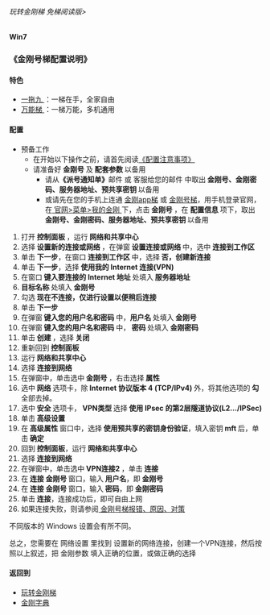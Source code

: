 ###### 玩转金刚梯 免梯阅读版>
#### Win7
### 《金刚号梯配置说明》

#### 特色
  - [ 一拖九 ](https://github.com/a2zitpro/web/blob/master/LadderFree/kkDictionary/OneForNine.md)：一梯在手，全家自由
  - [ 万能梯 ](https://github.com/a2zitpro/web/blob/master/LadderFree/kkDictionary/KKLadderKKIDMultipurpose.md)：一梯万能，多机通用
 
#### 配置

- 预备工作
  - 在开始以下操作之前，请首先阅读[《配置注意事项》](https://github.com/a2zitpro/web/blob/master/LadderFree/kkDictionary/ConsiderationsWhileConfigureKKID.md)
  - 请准备好<strong> 金刚号</strong> 及<strong> 配套参数 </strong> 以备用
    - 请从<strong>《派号通知单》</strong>邮件 或 客服给您的邮件 中取出<strong> 金刚号、金刚密码、服务器地址、预共享密钥 </strong>以备用
    - 或请先在您的手机上连通 [金刚app梯](https://github.com/a2zitpro/web/blob/master/LadderFree/kkDictionary/KKLadderAPP.md) 或 [金刚号梯](https://github.com/a2zitpro/web/blob/master/LadderFree/kkDictionary/KKLadderKKID.md)，用手机登录官网，在[ 官网>菜单>我的金刚 ](https://www.atozitpro.net/zh/my-account/)下，点击<strong> 金刚号 </strong>，在 <strong> 配置信息 </strong>项下，取出<strong> 金刚号、金刚密码、服务器地址、预共享密钥 </strong>以备用

1. 打开<strong> 控制面板 </strong>，运行<strong> 网络和共享中心 </strong>
2. 选择<strong> 设置新的连接或网络 </strong>，在弹窗<strong> 设置连接或网络 </strong>中，选中<strong> 连接到工作区 </strong>
3. 单击<strong> 下一步</strong>，在窗口<strong> 连接到工作区 </strong>中，选择<strong> 否，创建新连接</strong>
4. 单击<strong> 下一步</strong>，选择<strong> 使用我的 Internet 连接(VPN) </strong>
5. 在窗口<strong> 键入要连接的 Internet 地址 </strong>处填入<strong> 服务器地址 </strong> 
6. <strong>目标名称 </strong>处填入<strong> 金刚号 </strong>
7. 勾选<strong> 现在不连接，仅进行设置以便稍后连接</strong>
8. 单击<strong> 下一步</strong>
9. 在弹窗<strong> 键入您的用户名和密码 </strong>中，<strong>用户名 </strong>处填入<strong> 金刚号 </strong>
10. 在弹窗<strong> 键入您的用户名和密码 </strong>中，<strong> 密码 </strong>处填入<strong> 金刚密码 </strong>
11. 单击<strong> 创建 </strong>，选择<strong> 关闭</strong>
12. 重新回到<strong> 控制面板</strong>
13. 运行<strong> 网络和共享中心</strong>
14. 选择<strong> 连接到网络</strong>
15. 在弹窗中，单击选中<strong> 金刚号 </strong>，右击选择<strong> 属性</strong>
16. 选中<strong> 网络 </strong>选项卡，除<strong> Internet 协议版本 4 (TCP/IPv4) </strong>外，将其他选项的<strong> 勾 </strong>全部去掉。
17. 选中<strong> 安全 </strong>选项卡，<strong> VPN类型 </strong>选择<strong> 使用 IPsec 的第2层隧道协议(L2…/IPSec) </strong> 
18. 单击<strong> 高级设置</strong>
19. 在<strong> 高级属性 </strong>窗口中，选择<strong> 使用预共享的密钥身份验证</strong>，填入密钥<strong> mft </strong> 后，单击<strong> 确定</strong>
20. 回到<strong> 控制面板</strong>，运行<strong> 网络和共享中心</strong>
21. 选择<strong> 连接到网络</strong>
22. 在弹窗中，单击选中<strong> VPN连接2 </strong>，单击<strong> 连接 </strong>
23. 在<strong> 连接 金刚号 </strong>窗口，输入<strong> 用户名</strong>，即<strong> 金刚号</strong>
24. 在<strong> 连接 金刚号 </strong>窗口，输入<strong> 密码</strong>，即<strong> 金刚密码 </strong> 
25. 单击<strong> 连接</strong>，连接成功后，即可自由上网
26. 如果连接失败，则请参阅[ 金刚号梯报错、原因、对策 ](https://github.com/a2zitpro/web/blob/master/LadderFree/kkDictionary/KKLadderKKIDErroMessage.md)


不同版本的 Windows 设置会有所不同。

总之，您需要在 网络设置 里找到 设置新的网络连接，创建一个VPN连接，然后按照以上叙述，把</strong> 金刚参数 </strong>填入正确的位置，或做正确的选择
    
#### 返回到
- [玩转金刚梯](https://github.com/a2zitpro/web/blob/master/LadderFree/A.md)
- [金刚字典](https://github.com/a2zitpro/web/blob/master/LadderFree/kkDictionary/KKDictionary.md)


